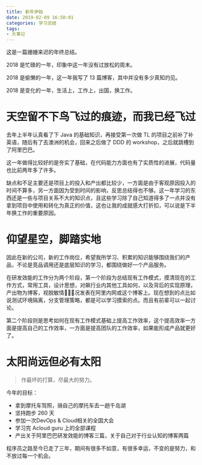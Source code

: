 ```yaml
---
title: 新年伊始
date: 2019-02-09 16:50:01
categories: 学习总结
tags:
- 大事记
---
```


这是一篇姗姗来迟的年终总结。

<!--more-->

2018 是忙碌的一年，印象中这一年没有过放松的周末。

2018 是偷懒的一年，这一年我写了 13 篇博客，其中并没有多少真知灼见。

2018 是变化的一年，生活上，工作上，出国，换工作。

# 天空留不下鸟飞过的痕迹，而我已经飞过

去年上半年认真看了下 Java 的基础知识，再接受第一次做 TL 的项目之前补了补英语，随后有了去澳洲的机会，回来之后做了 DDD 的 workshop，之后就跳槽到了阿里巴巴。

这一年做得比较好的是夯实了基础，在代码能力方面也有了实质性的进展，代码量也比前两年多了许多。

缺点和不足主要还是项目上的投入和产出都比较少，一方面是由于客观原因投入的时间不算多，另一方面因为受到时间的影响，反思总结得也不够。这一年学习的东西还是一些与项目关系不大的知识点，且这些学习除了自己知道得多了一点并没有拿到项目中使用和转化为真正的价值，这也让我的成就感大打折扣，可以说是下半年换工作的重要原因。

# 仰望星空，脚踏实地

因此在新的公司，新的工作岗位，希望我所学习、积累的知识能够围绕我们的产品，不论是竞品调用还是底层知识的学习，都围绕做好一个产品服务。

在研发效能的工作分为两个阶段，第一个阶段为总结现有工作模式，摸清现在的工作方式，常用工具，设计思想，对飙行业内其他工具如何，以及背后的实现原理，产出物为博客，视脱敏情况发表在阿里内网或这个博客上。现在想到的点比如说测试环境隔离，分支管理策略，都是可以学习摸索的点。而且有前辈可以一起讨论。

第二个阶段则是思考如何在现有工作模式基础上提高工作效率，这个提高效率一方面是提高自己的工作效率，一方面是提高团队的工作效率，如果能形成产品就更好了。

# 太阳尚远但必有太阳

> 作最坏的打算，尽最大的努力。

今年的目标：

- 拿到摩托车驾照，骑自己的摩托车去一趟千岛湖
- 坚持跑步 260 天
- 参加一次DevOps & Cloud相关的全国大会
- 学习完 Acloud guru 上的全部课程
- 产出关于阿里巴巴研发效能的博客三篇，关于自己对于行业认知的博客两篇

程序员之路至今已走了三年，期间有很多不如意，有很多幸运，不变的是努力，和不放过每一个机会。